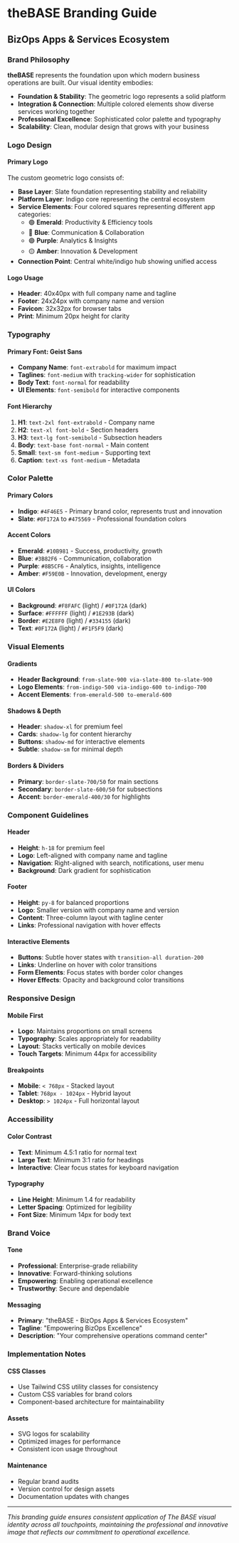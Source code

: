 # theBASE Branding Guide
## BizOps Apps & Services Ecosystem

### Brand Philosophy

**theBASE** represents the foundation upon which modern business operations are built. Our visual identity embodies:

- **Foundation & Stability**: The geometric logo represents a solid platform
- **Integration & Connection**: Multiple colored elements show diverse services working together
- **Professional Excellence**: Sophisticated color palette and typography
- **Scalability**: Clean, modular design that grows with your business

### Logo Design

#### Primary Logo
The custom geometric logo consists of:
- **Base Layer**: Slate foundation representing stability and reliability
- **Platform Layer**: Indigo core representing the central ecosystem
- **Service Elements**: Four colored squares representing different app categories:
  - 🟢 **Emerald**: Productivity & Efficiency tools
  - 🔵 **Blue**: Communication & Collaboration
  - 🟣 **Purple**: Analytics & Insights
  - 🟡 **Amber**: Innovation & Development
- **Connection Point**: Central white/indigo hub showing unified access

#### Logo Usage
- **Header**: 40x40px with full company name and tagline
- **Footer**: 24x24px with company name and version
- **Favicon**: 32x32px for browser tabs
- **Print**: Minimum 20px height for clarity

### Typography

#### Primary Font: Geist Sans
- **Company Name**: `font-extrabold` for maximum impact
- **Taglines**: `font-medium` with `tracking-wider` for sophistication
- **Body Text**: `font-normal` for readability
- **UI Elements**: `font-semibold` for interactive components

#### Font Hierarchy
1. **H1**: `text-2xl font-extrabold` - Company name
2. **H2**: `text-xl font-bold` - Section headers
3. **H3**: `text-lg font-semibold` - Subsection headers
4. **Body**: `text-base font-normal` - Main content
5. **Small**: `text-sm font-medium` - Supporting text
6. **Caption**: `text-xs font-medium` - Metadata

### Color Palette

#### Primary Colors
- **Indigo**: `#4F46E5` - Primary brand color, represents trust and innovation
- **Slate**: `#0F172A` to `#475569` - Professional foundation colors

#### Accent Colors
- **Emerald**: `#10B981` - Success, productivity, growth
- **Blue**: `#3B82F6` - Communication, collaboration
- **Purple**: `#8B5CF6` - Analytics, insights, intelligence
- **Amber**: `#F59E0B` - Innovation, development, energy

#### UI Colors
- **Background**: `#F8FAFC` (light) / `#0F172A` (dark)
- **Surface**: `#FFFFFF` (light) / `#1E293B` (dark)
- **Border**: `#E2E8F0` (light) / `#334155` (dark)
- **Text**: `#0F172A` (light) / `#F1F5F9` (dark)

### Visual Elements

#### Gradients
- **Header Background**: `from-slate-900 via-slate-800 to-slate-900`
- **Logo Elements**: `from-indigo-500 via-indigo-600 to-indigo-700`
- **Accent Elements**: `from-emerald-500 to-emerald-600`

#### Shadows & Depth
- **Header**: `shadow-xl` for premium feel
- **Cards**: `shadow-lg` for content hierarchy
- **Buttons**: `shadow-md` for interactive elements
- **Subtle**: `shadow-sm` for minimal depth

#### Borders & Dividers
- **Primary**: `border-slate-700/50` for main sections
- **Secondary**: `border-slate-600/50` for subsections
- **Accent**: `border-emerald-400/30` for highlights

### Component Guidelines

#### Header
- **Height**: `h-18` for premium feel
- **Logo**: Left-aligned with company name and tagline
- **Navigation**: Right-aligned with search, notifications, user menu
- **Background**: Dark gradient for sophistication

#### Footer
- **Height**: `py-8` for balanced proportions
- **Logo**: Smaller version with company name and version
- **Content**: Three-column layout with tagline center
- **Links**: Professional navigation with hover effects

#### Interactive Elements
- **Buttons**: Subtle hover states with `transition-all duration-200`
- **Links**: Underline on hover with color transitions
- **Form Elements**: Focus states with border color changes
- **Hover Effects**: Opacity and background color transitions

### Responsive Design

#### Mobile First
- **Logo**: Maintains proportions on small screens
- **Typography**: Scales appropriately for readability
- **Layout**: Stacks vertically on mobile devices
- **Touch Targets**: Minimum 44px for accessibility

#### Breakpoints
- **Mobile**: `< 768px` - Stacked layout
- **Tablet**: `768px - 1024px` - Hybrid layout
- **Desktop**: `> 1024px` - Full horizontal layout

### Accessibility

#### Color Contrast
- **Text**: Minimum 4.5:1 ratio for normal text
- **Large Text**: Minimum 3:1 ratio for headings
- **Interactive**: Clear focus states for keyboard navigation

#### Typography
- **Line Height**: Minimum 1.4 for readability
- **Letter Spacing**: Optimized for legibility
- **Font Size**: Minimum 14px for body text

### Brand Voice

#### Tone
- **Professional**: Enterprise-grade reliability
- **Innovative**: Forward-thinking solutions
- **Empowering**: Enabling operational excellence
- **Trustworthy**: Secure and dependable

#### Messaging
- **Primary**: "theBASE - BizOps Apps & Services Ecosystem"
- **Tagline**: "Empowering BizOps Excellence"
- **Description**: "Your comprehensive operations command center"

### Implementation Notes

#### CSS Classes
- Use Tailwind CSS utility classes for consistency
- Custom CSS variables for brand colors
- Component-based architecture for maintainability

#### Assets
- SVG logos for scalability
- Optimized images for performance
- Consistent icon usage throughout

#### Maintenance
- Regular brand audits
- Version control for design assets
- Documentation updates with changes

---

*This branding guide ensures consistent application of The BASE visual identity across all touchpoints, maintaining the professional and innovative image that reflects our commitment to operational excellence.*
